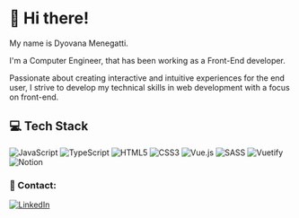 # 👋 Hi there!

My name is Dyovana Menegatti. 

I'm a Computer Engineer, that has been working as a Front-End developer. 

Passionate about creating interactive and intuitive experiences for the end user, I strive to develop my technical skills in web development with a focus on front-end.

## 💻 Tech Stack
![JavaScript](https://img.shields.io/badge/javascript-%23323330.svg?style=for-the-badge&logo=javascript&logoColor=%23F7DF1E) ![TypeScript](https://img.shields.io/badge/typescript-%23007ACC.svg?style=for-the-badge&logo=typescript&logoColor=white) ![HTML5](https://img.shields.io/badge/html5-%23E34F26.svg?style=for-the-badge&logo=html5&logoColor=white) ![CSS3](https://img.shields.io/badge/css3-%231572B6.svg?style=for-the-badge&logo=css3&logoColor=white) ![Vue.js](https://img.shields.io/badge/vuejs-%2335495e.svg?style=for-the-badge&logo=vuedotjs&logoColor=%234FC08D) ![SASS](https://img.shields.io/badge/SASS-hotpink.svg?style=for-the-badge&logo=SASS&logoColor=white) ![Vuetify](https://img.shields.io/badge/Vuetify-1867C0?style=for-the-badge&logo=vuetify&logoColor=AEDDFF) ![Notion](https://img.shields.io/badge/Notion-%23000000.svg?style=for-the-badge&logo=notion&logoColor=white)

### 🔗 Contact:

[![LinkedIn](https://img.shields.io/badge/LinkedIn-%230077B5.svg?logo=linkedin&logoColor=white)](https://www.linkedin.com/in/dyomenegatti/)
